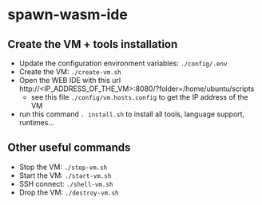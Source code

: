 # spawn-wasm-ide

## Create the VM + tools installation

- Update the configuration environment variables: `./config/.env`
- Create the VM: `./create-vm.sh`
- Open the WEB IDE with this url http://<IP_ADDRESS_OF_THE_VM>:8080/?folder=/home/ubuntu/scripts
  - see this file `./config/vm.hosts.config` to get the IP address of the VM
- run this command `. install.sh` to install all tools, language support, runtimes...

## Other useful commands

- Stop the VM: `./stop-vm.sh`
- Start the VM: `./start-vm.sh`
- SSH connect: `./shell-vm.sh`
- Drop the VM: `./destroy-vm.sh`